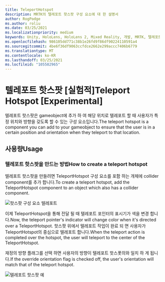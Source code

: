```yaml
---
title: TeleportHotspot
description: MRTK의 텔레포트 핫스팟 구성 요소에 대 한 설명서
author: RogPodge
ms.author: roliu
ms.date: 03/25/2021
ms.localizationpriority: medium
keywords: Unity, HoloLens, HoloLens 2, Mixed Reality, 개발, MRTK, 텔레포트 시스템, 텔레포트 핫스팟
ms.openlocfilehash: 986105dd771c38b1e26fd9f86df90224110591a4
ms.sourcegitcommit: 4be6f36df9063ccfdce2662e299accc7406b6779
ms.translationtype: MT
ms.contentlocale: ko-KR
ms.lasthandoff: 03/25/2021
ms.locfileid: "105582965"
---
```

# <a name="teleport-hotspot-experimental"></a><span data-ttu-id="c1f8b-104">텔레포트 핫스팟 [실험적]</span><span class="sxs-lookup"><span data-stu-id="c1f8b-104">Teleport Hotspot [Experimental]</span></span>

<span data-ttu-id="c1f8b-105">텔레포트 핫스팟은 gameobject에 추가 하 여 해당 위치로 텔레포트 할 때 사용자가 특정 위치와 방향을 갖도록 할 수 있는 구성 요소입니다.</span><span class="sxs-lookup"><span data-stu-id="c1f8b-105">The teleport hotspot is a component you can add to your gameobject to ensure that the user is in a certain position and orientation when they teleport to that location.</span></span>

## <a name="usage"></a><span data-ttu-id="c1f8b-106">사용량</span><span class="sxs-lookup"><span data-stu-id="c1f8b-106">Usage</span></span>

### <a name="how-to-create-a-teleport-hotspot"></a><span data-ttu-id="c1f8b-107">텔레포트 핫스팟을 만드는 방법</span><span class="sxs-lookup"><span data-stu-id="c1f8b-107">How to create a teleport hotspot</span></span>

<span data-ttu-id="c1f8b-108">텔레포트 핫스팟을 만들려면 TeleportHotspot 구성 요소를 포함 하는 개체에 collider component를 추가 합니다.</span><span class="sxs-lookup"><span data-stu-id="c1f8b-108">To create a teleport hotspot, add the TeleportHotspot component to an object which also has a collider component.</span></span> 

![핫스팟 구성 요소 텔레포트](../images/teleport/TeleportHotspotComponent.png)

<span data-ttu-id="c1f8b-110">이제 TeleportHotspot을 통해 전달 될 때 텔레포트 포인터의 표시기가 색을 변경 합니다.</span><span class="sxs-lookup"><span data-stu-id="c1f8b-110">Now, the teleport pointer's indicator will change color when it's directed over a TeleportHotspot.</span></span> <span data-ttu-id="c1f8b-111">핫스팟 위에서 텔레포트 작업이 완료 되 면 사용자가 TeleportHotspot의 중심으로 텔레포트 합니다.</span><span class="sxs-lookup"><span data-stu-id="c1f8b-111">When the teleport action is completed over the hotspot, the user will teleport to the center of the TeleportHotspot.</span></span>

<span data-ttu-id="c1f8b-112">재정의 방향 플래그를 선택 하면 사용자의 방향이 텔레포트 핫스폿의와 일치 하 게 됩니다.</span><span class="sxs-lookup"><span data-stu-id="c1f8b-112">If the override orientation flag is checked off, the user's orientation will match that of the teleport hotspot.</span></span>

![텔레포트 핫스팟 예](../images/teleport/TeleportHotspotExample.gif)
